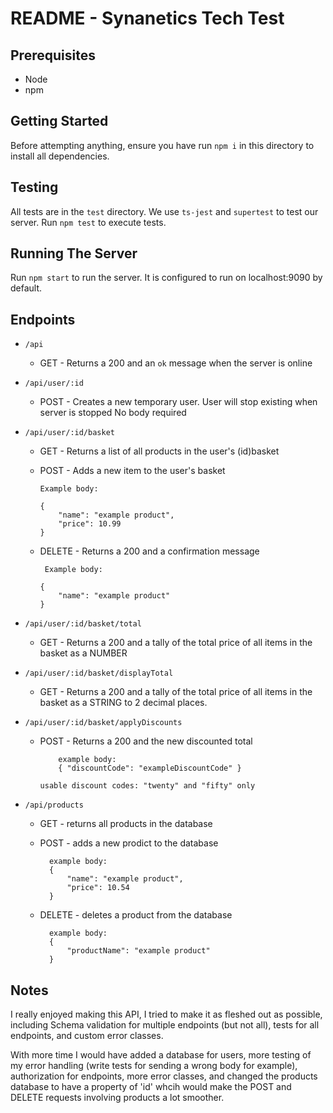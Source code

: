 # README - Synanetics Tech Test

## Prerequisites

- Node
- npm

## Getting Started

Before attempting anything, ensure you have run `npm i` in this directory to install all dependencies.

## Testing

All tests are in the `test` directory. We use `ts-jest` and `supertest` to test our server. Run `npm test` to execute tests.

## Running The Server

Run `npm start` to run the server. It is configured to run on localhost:9090 by default.

## Endpoints

- `/api`
  - GET - Returns a 200 and an `ok` message when the server is online

- `/api/user/:id`
  - POST - Creates a new temporary user. User will stop existing when server is stopped
        No body required

- `/api/user/:id/basket` 
  - GET - Returns a list of all products in the user's (id)basket
  - POST - Adds a new item to the user's basket
        
        Example body:

        {
            "name": "example product", 
            "price": 10.99
        }
        
  - DELETE - Returns a 200 and a confirmation message

         Example body:

        {
            "name": "example product"
        }

- `/api/user/:id/basket/total` 
  - GET - Returns a 200 and a tally of the total price of all items in the basket as a NUMBER

- `/api/user/:id/basket/displayTotal` 
  - GET - Returns a 200 and a tally of the total price of all items in the basket as a STRING to 2 decimal places.

- `/api/user/:id/basket/applyDiscounts` 
  - POST - Returns a 200 and the new discounted total

            example body: 
            { "discountCode": "exampleDiscountCode" }
            
        usable discount codes: "twenty" and "fifty" only


- `/api/products`
    - GET - returns all products in the database
    - POST - adds a new prodict to the database

            example body:
            {
                "name": "example product",
                "price": 10.54
            }
    
    - DELETE - deletes a product from the database

            example body:
            {
                "productName": "example product"
            }
  

## Notes

I really enjoyed making this API, I tried to make it as fleshed out as possible, including Schema validation for multiple endpoints (but not all), tests for all endpoints, and custom error classes.

With more time I would have added a database for users, more testing of my error handling (write tests for sending a wrong body for example), authorization for endpoints, more error classes, and changed the products database to have a property of 'id' whcih would make the POST and DELETE requests involving products a lot smoother.